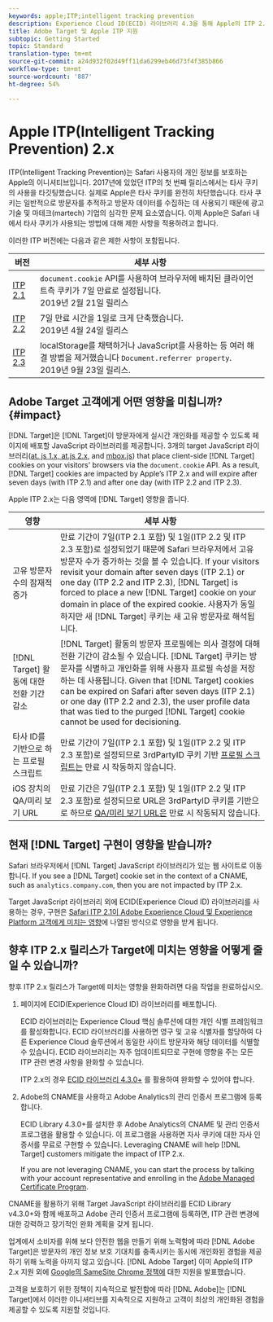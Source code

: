 ```yaml
---
keywords: apple;ITP;intelligent tracking prevention
description: Experience Cloud ID(ECID) 라이브러리 4.3을 통해 Apple의 ITP 2.x에 대한 Adobe Target 지원에 대한 정보입니다.
title: Adobe Target 및 Apple ITP 지원
subtopic: Getting Started
topic: Standard
translation-type: tm+mt
source-git-commit: a24d932f02d49ff11da6299eb46d73f4f385b866
workflow-type: tm+mt
source-wordcount: '887'
ht-degree: 54%

---
```



# Apple ITP(Intelligent Tracking Prevention) 2.x

ITP(Intelligent Tracking Prevention)는 Safari 사용자의 개인 정보를 보호하는 Apple의 이니셔티브입니다. 2017년에 있었던 ITP의 첫 번째 릴리스에서는 타사 쿠키의 사용을 타깃팅했습니다. 실제로 Apple은 타사 쿠키를 완전히 차단했습니다. 타사 쿠키는 일반적으로 방문자를 추적하고 방문자 데이터를 수집하는 데 사용되기 때문에 광고 기술 및 마테크(martech) 기업의 심각한 문제 요소였습니다. 이제 Apple은 Safari 내에서 타사 쿠키가 사용되는 방법에 대해 제한 사항을 적용하려고 합니다.

이러한 ITP 버전에는 다음과 같은 제한 사항이 포함됩니다.

| 버전 | 세부 사항 |
| --- | --- |
| [ITP 2.1](https://webkit.org/blog/8613/intelligent-tracking-prevention-2-1/) | `document.cookie` API를 사용하여 브라우저에 배치된 클라이언트측 쿠키가 7일 만료로 설정됩니다.<br>2019년 2월 21일 릴리스 |
| [ITP 2.2](https://webkit.org/blog/8828/intelligent-tracking-prevention-2-2/) | 7일 만료 시간을 1일로 크게 단축했습니다.<br>2019년 4월 24일 릴리스 |
| [ITP 2.3](https://webkit.org/blog/9521/intelligent-tracking-prevention-2-3/) | localStorage를 채택하거나 JavaScript를 사용하는 등 여러 해결 방법을 제거했습니다 `Document.referrer property`.<br>2019년 9월 23일 릴리스. |

## Adobe Target 고객에게 어떤 영향을 미칩니까? {#impact}

[!DNL Target]은 [!DNL Target]이 방문자에게 실시간 개인화를 제공할 수 있도록 페이지에 배포할 JavaScript 라이브러리를 제공합니다. 3개의 target JavaScript 라이브러리([at. js 1.x, at.js 2.x](/help/c-implementing-target/c-implementing-target-for-client-side-web/c-how-atjs-works/how-atjs-works.md), and [mbox.js](/help/c-implementing-target/c-implementing-target-for-client-side-web/t-mbox-download/mbox-download.md)) that place client-side [!DNL Target] cookies on your visitors&#39; browsers via the `document.cookie` API. As a result, [!DNL Target] cookies are impacted by Apple’s ITP 2.x and will expire after seven days (with ITP 2.1) and after one day (with ITP 2.2 and ITP 2.3).

Apple ITP 2.x는 다음 영역에 [!DNL Target] 영향을 줍니다.

| 영향 | 세부 사항 |
| --- | --- |
| 고유 방문자 수의 잠재적 증가 | 만료 기간이 7일(ITP 2.1 포함) 및 1일(ITP 2.2 및 ITP 2.3 포함)로 설정되었기 때문에 Safari 브라우저에서 고유 방문자 수가 증가하는 것을 볼 수 있습니다. If your visitors revisit your domain after seven days (ITP 2.1) or one day (ITP 2.2 and ITP 2.3), [!DNL Target] is forced to place a new [!DNL Target] cookie on your domain in place of the expired cookie. 사용자가 동일하지만 새 [!DNL Target] 쿠키는 새 고유 방문자로 해석됩니다. |
| [!DNL Target] 활동에 대한 전환 기간 감소 | [!DNL Target] 활동의 방문자 프로필에는 의사 결정에 대해 전환 기간이 감소될 수 있습니다. [!DNL Target] 쿠키는 방문자를 식별하고 개인화를 위해 사용자 프로필 속성을 저장하는 데 사용됩니다. Given that [!DNL Target] cookies can be expired on Safari after seven days (ITP 2.1) or one day (ITP 2.2 and 2.3), the user profile data that was tied to the purged [!DNL Target] cookie cannot be used for decisioning. |
| 타사 ID를 기반으로 하는 프로필 스크립트 | 만료 기간이 7일(ITP 2.1 포함) 및 1일(ITP 2.2 및 ITP 2.3 포함)로 설정되므로 3rdPartyID 쿠키 기반 [프로필 스크립트는](/help/c-target/c-visitor-profile/profile-parameters.md) 만료 시 작동하지 않습니다. |
| iOS 장치의 QA/미리 보기 URL | 만료 기간은 7일(ITP 2.1 포함) 및 1일(ITP 2.2 및 ITP 2.3 포함)로 설정되므로 URL은 3rdPartyID 쿠키를 기반으로 하므로 [QA/미리 보기 URL은](/help/c-activities/c-activity-qa/activity-qa.md) 만료 시 작동되지 않습니다. |

## 현재 [!DNL Target] 구현이 영향을 받습니까?

Safari 브라우저에서 [!DNL Target] JavaScript 라이브러리가 있는 웹 사이트로 이동합니다. If you see a [!DNL Target] cookie set in the context of a CNAME, such as `analytics.company.com`, then you are not impacted by ITP 2.x.

Target JavaScript 라이브러리 외에 ECID(Experience Cloud ID) 라이브러리를 사용하는 경우, 구현은 [Safari ITP 2.1이 Adobe Experience Cloud 및 Experience Platform 고객에게 미치는 영향](https://medium.com/adobetech/safari-itp-2-1-impact-on-adobe-experience-cloud-customers-9439cecb55ac)에 나열된 방식으로 영향을 받게 됩니다.

## 향후 ITP 2.x 릴리스가 Target에 미치는 영향을 어떻게 줄일 수 있습니까?

향후 ITP 2.x 릴리스가 Target에 미치는 영향을 완화하려면 다음 작업을 완료하십시오.

1. 페이지에 ECID(Experience Cloud ID) 라이브러리를 배포합니다.

   ECID 라이브러리는 Experience Cloud 핵심 솔루션에 대한 개인 식별 프레임워크를 활성화합니다. ECID 라이브러리를 사용하면 영구 및 고유 식별자를 할당하여 다른 Experience Cloud 솔루션에서 동일한 사이트 방문자와 해당 데이터를 식별할 수 있습니다. ECID 라이브러리는 자주 업데이트되므로 구현에 영향을 주는 모든 ITP 관련 변경 사항을 완화할 수 있습니다.

   ITP 2.x의 경우 [ECID 라이브러리 4.3.0+](https://docs.adobe.com/content/help/en/id-service/using/release-notes/release-notes.html) 를 활용하여 완화할 수 있어야 합니다.

1. Adobe의 CNAME을 사용하고 Adobe Analytics의 관리 인증서 프로그램에 등록합니다.

   ECID Library 4.3.0+를 설치한 후 Adobe Analytics의 CNAME 및 관리 인증서 프로그램을 활용할 수 있습니다. 이 프로그램을 사용하면 자사 쿠키에 대한 자사 인증서를 무료로 구현할 수 있습니다. Leveraging CNAME will help [!DNL Target] customers mitigate the impact of ITP 2.x.

   If you are not leveraging CNAME, you can start the process by talking with your account representative and enrolling in the [Adobe Managed Certificate Program](https://docs.adobe.com/content/help/en/core-services/interface/ec-cookies/cookies-first-party.html#adobe-managed-certificate-program).

CNAME을 활용하기 위해 Target JavaScript 라이브러리를 ECID Library v4.3.0+와 함께 배포하고 Adobe 관리 인증서 프로그램에 등록하면, ITP 관련 변경에 대한 강력하고 장기적인 완화 계획을 갖게 됩니다.

업계에서 소비자를 위해 보다 안전한 웹을 만들기 위해 노력함에 따라 [!DNL Adobe Target]은 방문자의 개인 정보 보호 기대치를 충족시키는 동시에 개인화된 경험을 제공하기 위해 노력을 아끼지 않고 있습니다. [!DNL Adobe Target] 이미 Apple의 ITP 2.x 지원 외에 [Google의 SameSite Chrome 정책에](/help/c-implementing-target/c-considerations-before-you-implement-target/c-privacy/google-chrome-samesite-cookie-policies.md) 대한 지원을 발표했습니다.

고객을 보호하기 위한 정책이 지속적으로 발전함에 따라 [!DNL Adobe]는 [!DNL Target]에서 이러한 이니셔티브를 지속적으로 지원하고 고객이 최상의 개인화된 경험을 제공할 수 있도록 지원할 것입니다.
